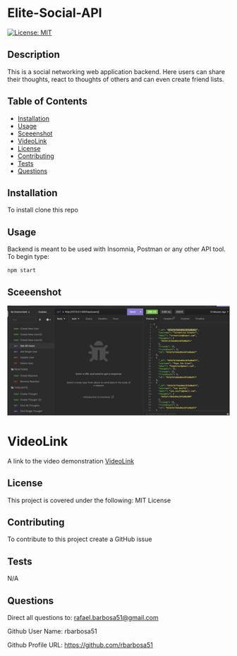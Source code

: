 # Elite-Social-API

[![License: MIT](https://img.shields.io/badge/License-MIT-yellow.svg)](https://opensource.org/licenses/MIT)

## Description

This is a social networking web application backend. Here users can share their thoughts, react to thoughts of others and can even create friend lists.

## Table of Contents

- [Installation](#installation)
- [Usage](#usage)
- [Sceeenshot](#sceeenshot)
- [VideoLink](#videolink)
- [License](#license)
- [Contributing](#contributing)
- [Tests](#tests)
- [Questions](#questions)

## Installation

To install clone this repo

## Usage

Backend is meant to be used with Insomnia, Postman or any other API tool. To begin type:

```sh
npm start
```

## Sceeenshot

![screenshot](/assets/screenshot.png)

# VideoLink

A link to the video demonstration
[VideoLink](https://drive.google.com/file/d/1ZcmzOFdeM7mLhcwLNivXoPSQLDYE6ty3/view)

## License

This project is covered under the following: MIT License

## Contributing

To contribute to this project create a GitHub issue

## Tests

N/A

## Questions

Direct all questions to: rafael.barbosa51@gmail.com

Github User Name: rbarbosa51

Github Profile URL: https://github.com/rbarbosa51
